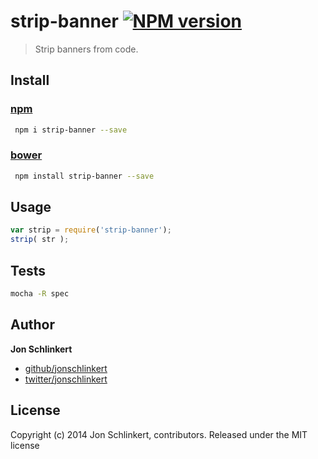 # strip-banner [![NPM version](https://badge.fury.io/js/strip-banner.png)](http://badge.fury.io/js/strip-banner)

> Strip banners from code.

## Install

### [npm](npmjs.org)

```bash
 npm i strip-banner --save
 ```

### [bower](https://github.com/bower/bower)

```bash
 npm install strip-banner --save
 ```

## Usage

```js
var strip = require('strip-banner');
strip( str );
```

## Tests

```bash
mocha -R spec
```

## Author

**Jon Schlinkert**

+ [github/jonschlinkert](https://github.com/jonschlinkert)
+ [twitter/jonschlinkert](http://twitter.com/jonschlinkert)

## License
Copyright (c) 2014 Jon Schlinkert, contributors.
Released under the MIT license